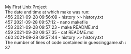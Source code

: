 My First Unix Project  
The date and time at which make was run:  
  456  2021-09-28 09:56:09 -  history >> history.txt  
  457  2021-09-28 09:57:12 -  nano makefile  
  458  2021-09-28 09:57:23 -  make README.md  
  459  2021-09-28 09:57:35 -  cat README.md  
  460  2021-09-28 09:57:44 -  history >> history.txt  
The number of lines of code contained in guessinggame.sh :   
37
